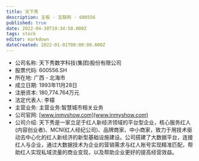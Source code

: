 ```yaml
---
title: 天下秀
description: 主板 - 互联网 - 600556
published: true
date: 2022-04-30T19:34:50.000Z
tags: stock
editor: markdown
dateCreated: 2022-01-01T00:00:00.000Z
---
```


- 公司名称: 天下秀数字科技(集团)股份有限公司
- 股票代码: 600556.SH
- 所在地: 广西 - 北海市
- 成立日期: 1993年11月28日
- 注册资本: 180,774.764万元
- 法定代表人: 李檬
- 主营业务: 主营业务:智慧城市相关业务
- 公司官网: [www.inmyshow.com](www.inmyshow.com)
- 公司介绍: 天下秀是一家立足于红人新经济领域的平台型企业，核心服务红人(内容创业者)、MCN(红人经纪公司)、品牌商家、中小商家，致力于用技术驱动去中心化的红人新经济的新型基础设施建设。公司搭建了大数据平台，连接红人与企业，通过大数据技术为企业的营销需求与红人账号实现精准匹配，帮助红人实现私域流量的商业变现，以及帮助企业更好的提高经营效益。


